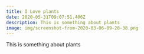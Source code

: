 ```yaml
---
title: I Love plants
date: 2020-05-31T09:07:51.406Z
description: This is something about plants
image: img/screenshot-from-2020-03-06-09-28-38.png
---
```

This is something about plants